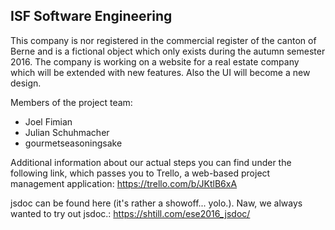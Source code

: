 ## ISF Software Engineering
This company is nor registered in the commercial register of the canton of Berne and is a fictional object which only exists during the autumn semester 2016. The company is working on a website for a real estate company which will be extended with new features. Also the UI will become a new design.

Members of the project team:
- Joel Fimian
- Julian Schuhmacher
- gourmetseasoningsake

Additional information about our actual steps you can find under the following link, which passes you to Trello, a web-based project management application:
https://trello.com/b/JKtlB6xA

jsdoc can be found here (it's rather a showoff... yolo.). Naw, we always wanted to try out jsdoc.:
https://shtill.com/ese2016_jsdoc/
